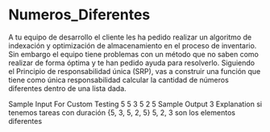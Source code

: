# Numeros_Diferentes

A tu equipo de desarrollo el cliente les ha pedido realizar un algoritmo de indexación y optimización de
almacenamiento en el proceso de inventario.
Sin embargo el equipo tiene problemas con un método que no saben como realizar de forma óptima y te
han pedido ayuda para resolverlo.
Siguiendo el Principio de responsabilidad única (SRP), vas a construir una función que tiene como única
responsabilidad calcular la cantidad de números diferentes dentro de una lista dada.

Sample Input For Custom Testing
5
5
3
5
2
5
Sample Output
3
Explanation
si tenemos tareas con duración {5, 3, 5, 2, 5}
5, 2, 3 son los elementos diferentes
